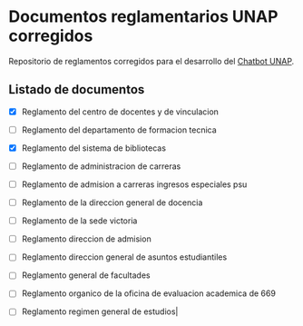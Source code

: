 # Documentos reglamentarios UNAP corregidos

Repositorio de reglamentos corregidos para el desarrollo del [Chatbot UNAP](https://unap-chatbot.streamlit.app/).

## Listado de documentos

- [x] Reglamento del centro de docentes y de vinculacion
- [ ] Reglamento del departamento de formacion tecnica
- [x] Reglamento del sistema de bibliotecas
- [ ] Reglamento de administracion de carreras
- [ ] Reglamento de admision a carreras ingresos especiales psu
- [ ] Reglamento de la direccion general de docencia
- [ ] Reglamento de la sede victoria
- [ ] Reglamento direccion de admision
- [ ] Reglamento direccion general de asuntos estudiantiles
- [ ] Reglamento general de facultades
- [ ] Reglamento organico de la oficina de evaluacion academica de 669
- [ ] Reglamento regimen general de estudios|


